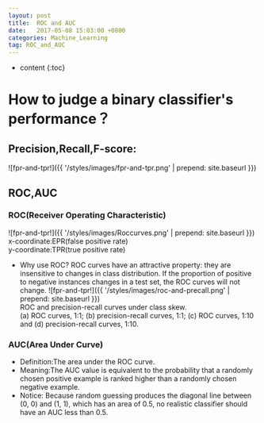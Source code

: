 ```yaml
---
layout: post
title:  ROC and AUC 
date:   2017-05-08 15:03:00 +0800
categories: Machine_Learning
tag: ROC_and_AUC
---
```


* content
{:toc}


# How to judge a binary classifier's performance？ 
## Precision,Recall,F-score:
![fpr-and-tpr!]({{ '/styles/images/fpr-and-tpr.png' | prepend: site.baseurl }})
## ROC,AUC
### ROC(Receiver Operating Characteristic)
![fpr-and-tpr!]({{ '/styles/images/Roccurves.png' | prepend: site.baseurl }})<br>
 x-coordinate:EPR(false positive rate)<br>
 y-coordinate:TPR(true positive rate)
- Why use ROC?
  ROC curves have an attractive property: they are insensitive to changes in class distribution. If the proportion of positive to negative instances changes in a test set, the ROC curves will not change.
  ![fpr-and-tpr!]({{ '/styles/images/roc-and-precall.png' | prepend: site.baseurl }})<br>
   ROC and precision-recall curves under class skew.<br>
   (a) ROC curves, 1:1; (b) precision-recall curves, 1:1; (c) ROC curves, 1:10 and (d) precision-recall curves, 1:10.
### AUC(Area Under Curve)
- Definition:The area under the ROC curve.
- Meaning:The AUC value is equivalent to the probability that a randomly chosen positive example is ranked higher than a randomly chosen negative example.
- Notice: Because random guessing produces the diagonal line between (0, 0) and (1, 1), which has an area of 0.5, no realistic classifier should have an AUC less than 0.5.